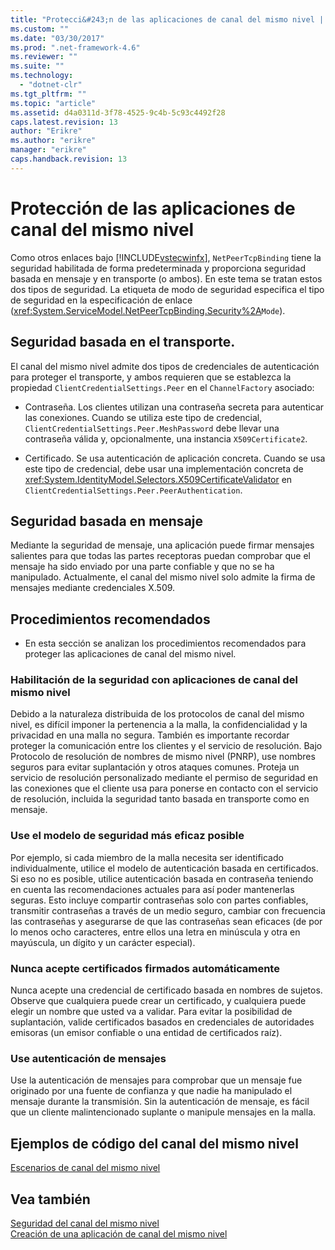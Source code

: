 ```yaml
---
title: "Protecci&#243;n de las aplicaciones de canal del mismo nivel | Microsoft Docs"
ms.custom: ""
ms.date: "03/30/2017"
ms.prod: ".net-framework-4.6"
ms.reviewer: ""
ms.suite: ""
ms.technology: 
  - "dotnet-clr"
ms.tgt_pltfrm: ""
ms.topic: "article"
ms.assetid: d4a0311d-3f78-4525-9c4b-5c93c4492f28
caps.latest.revision: 13
author: "Erikre"
ms.author: "erikre"
manager: "erikre"
caps.handback.revision: 13
---
```

# Protecci&#243;n de las aplicaciones de canal del mismo nivel
Como otros enlaces bajo [!INCLUDE[vstecwinfx](../../../../includes/vstecwinfx-md.md)], `NetPeerTcpBinding` tiene la seguridad habilitada de forma predeterminada y proporciona seguridad basada en mensaje y en transporte \(o ambos\).  En este tema se tratan estos dos tipos de seguridad.  La etiqueta de modo de seguridad especifica el tipo de seguridad en la especificación de enlace \(<xref:System.ServiceModel.NetPeerTcpBinding.Security%2A>`Mode`\).  
  
## Seguridad basada en el transporte.  
 El canal del mismo nivel admite dos tipos de credenciales de autenticación para proteger el transporte, y ambos requieren que se establezca la propiedad `ClientCredentialSettings.Peer` en el `ChannelFactory` asociado:  
  
-   Contraseña.  Los clientes utilizan una contraseña secreta para autenticar las conexiones.  Cuando se utiliza este tipo de credencial, `ClientCredentialSettings.Peer.MeshPassword` debe llevar una contraseña válida y, opcionalmente, una instancia `X509Certificate2`.  
  
-   Certificado.  Se usa autenticación de aplicación concreta.  Cuando se usa este tipo de credencial, debe usar una implementación concreta de <xref:System.IdentityModel.Selectors.X509CertificateValidator> en `ClientCredentialSettings.Peer.PeerAuthentication`.  
  
## Seguridad basada en mensaje  
 Mediante la seguridad de mensaje, una aplicación puede firmar mensajes salientes para que todas las partes receptoras puedan comprobar que el mensaje ha sido enviado por una parte confiable y que no se ha manipulado.  Actualmente, el canal del mismo nivel solo admite la firma de mensajes mediante credenciales X.509.  
  
## Procedimientos recomendados  
  
-   En esta sección se analizan los procedimientos recomendados para proteger las aplicaciones de canal del mismo nivel.  
  
### Habilitación de la seguridad con aplicaciones de canal del mismo nivel  
 Debido a la naturaleza distribuida de los protocolos de canal del mismo nivel, es difícil imponer la pertenencia a la malla, la confidencialidad y la privacidad en una malla no segura.  También es importante recordar proteger la comunicación entre los clientes y el servicio de resolución.  Bajo Protocolo de resolución de nombres de mismo nivel \(PNRP\), use nombres seguros para evitar suplantación y otros ataques comunes.  Proteja un servicio de resolución personalizado mediante el permiso de seguridad en las conexiones que el cliente usa para ponerse en contacto con el servicio de resolución,  incluida la seguridad tanto basada en transporte como en mensaje.  
  
### Use el modelo de seguridad más eficaz posible  
 Por ejemplo, si cada miembro de la malla necesita ser identificado individualmente, utilice el modelo de autenticación basada en certificados.  Si eso no es posible, utilice autenticación basada en contraseña teniendo en cuenta las recomendaciones actuales para así poder mantenerlas seguras.  Esto incluye compartir contraseñas solo con partes confiables, transmitir contraseñas a través de un medio seguro, cambiar con frecuencia las contraseñas y asegurarse de que las contraseñas sean eficaces \(de por lo menos ocho caracteres, entre ellos una letra en minúscula y otra en mayúscula, un dígito y un carácter especial\).  
  
### Nunca acepte certificados firmados automáticamente  
 Nunca acepte una credencial de certificado basada en nombres de sujetos.  Observe que cualquiera puede crear un certificado, y cualquiera puede elegir un nombre que usted va a validar.  Para evitar la posibilidad de suplantación, valide certificados basados en credenciales de autoridades emisoras \(un emisor confiable o una entidad de certificados raíz\).  
  
### Use autenticación de mensajes  
 Use la autenticación de mensajes para comprobar que un mensaje fue originado por una fuente de confianza y que nadie ha manipulado el mensaje durante la transmisión.  Sin la autenticación de mensaje, es fácil que un cliente malintencionado suplante o manipule mensajes en la malla.  
  
## Ejemplos de código del canal del mismo nivel  
 [Escenarios de canal del mismo nivel](../../../../docs/framework/wcf/feature-details/peer-channel-scenarios.md)  
  
## Vea también  
 [Seguridad del canal del mismo nivel](../../../../docs/framework/wcf/feature-details/peer-channel-security.md)   
 [Creación de una aplicación de canal del mismo nivel](../../../../docs/framework/wcf/feature-details/building-a-peer-channel-application.md)